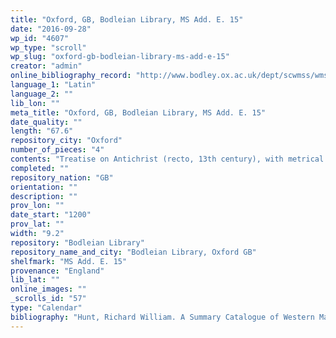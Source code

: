 ```yaml
---
title: "Oxford, GB, Bodleian Library, MS Add. E. 15"
date: "2016-09-28"
wp_id: "4607"
wp_type: "scroll"
wp_slug: "oxford-gb-bodleian-library-ms-add-e-15"
creator: "admin"
online_bibliography_record: "http://www.bodley.ox.ac.uk/dept/scwmss/wmss/online/medieval/additional/additional-e.html"
language_1: "Latin"
language_2: ""
lib_lon: ""
meta_title: "Oxford, GB, Bodleian Library, MS Add. E. 15"
date_quality: ""
length: "67.6"
repository_city: "Oxford"
number_of_pieces: "4"
contents: "Treatise on Antichrist (recto, 13th century), with metrical treatise on the calendar and mnemonic poem on the calendarial saints (verso, 14th century)."
completed: ""
repository_nation: "GB"
orientation: ""
description: ""
prov_lon: ""
date_start: "1200"
prov_lat: ""
width: "9.2"
repository: "Bodleian Library"
repository_name_and_city: "Bodleian Library, Oxford GB"
shelfmark: "MS Add. E. 15"
provenance: "England"
lib_lat: ""
online_images: ""
_scrolls_id: "57"
type: "Calendar"
bibliography: "Hunt, Richard William. A Summary Catalogue of Western Manuscripts in the Bodleian Library at Oxford Which Have Not Hitherto Been Catalogued in the Quarto Series: With References to the Oriental and Other Manuscripts. Oxford: Clarendon Press, 1895. no. 30318."
---
```



